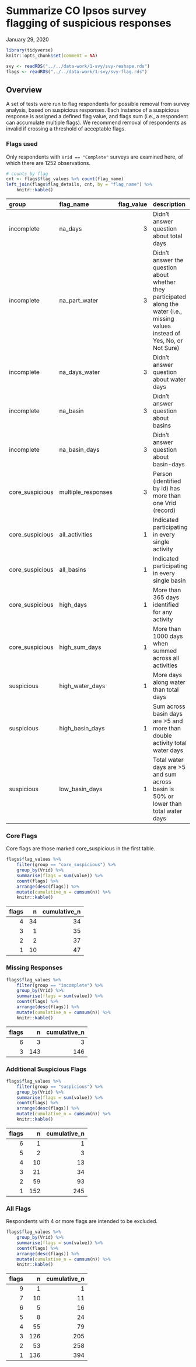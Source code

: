 Summarize CO Ipsos survey flagging of suspicious responses
================
January 29, 2020

``` r
library(tidyverse)
knitr::opts_chunk$set(comment = NA)
```

``` r
svy <- readRDS("../../data-work/1-svy/svy-reshape.rds")
flags <- readRDS("../../data-work/1-svy/svy-flag.rds")
```

## Overview

A set of tests were run to flag respondents for possible removal from
survey analysis, based on suspicious responses. Each instance of a
suspicious response is assigned a defined flag value, and flags sum
(i.e., a respondent can accumulate multiple flags). We recommend removal
of respondents as invalid if crossing a threshold of acceptable flags.

### Flags used

Only respondents with `Vrid == "Complete"` surveys are examined here, of
which there are 1252 observations.

``` r
# counts by flag
cnt <- flags$flag_values %>% count(flag_name)
left_join(flags$flag_details, cnt, by = "flag_name") %>%
    knitr::kable()
```

| group            | flag\_name          | flag\_value | description                                                                                                                       |   n |
| :--------------- | :------------------ | ----------: | :-------------------------------------------------------------------------------------------------------------------------------- | --: |
| incomplete       | na\_days            |           3 | Didn’t answer question about total days                                                                                           |   4 |
| incomplete       | na\_part\_water     |           3 | Didn’t answer the question about whether they participated along the water (i.e., missing values instead of Yes, No, or Not Sure) |  44 |
| incomplete       | na\_days\_water     |           3 | Didn’t answer question about water days                                                                                           |   2 |
| incomplete       | na\_basin           |           3 | Didn’t answer question about basins                                                                                               |  26 |
| incomplete       | na\_basin\_days     |           3 | Didn’t answer question about basin-days                                                                                           |  73 |
| core\_suspicious | multiple\_responses |           3 | Person (identified by id) has more than one Vrid (record)                                                                         |  34 |
| core\_suspicious | all\_activities     |           1 | Indicated participating in every single activity                                                                                  |   5 |
| core\_suspicious | all\_basins         |           1 | Indicated participating in every single basin                                                                                     |   3 |
| core\_suspicious | high\_days          |           1 | More than 365 days identified for any activity                                                                                    |   4 |
| core\_suspicious | high\_sum\_days     |           1 | More than 1000 days when summed across all activities                                                                             |   4 |
| suspicious       | high\_water\_days   |           1 | More days along water than total days                                                                                             |  57 |
| suspicious       | high\_basin\_days   |           1 | Sum across basin days are \>5 and more than double activity total water days                                                      |  31 |
| suspicious       | low\_basin\_days    |           1 | Total water days are \>5 and sum across basin is 50% or lower than total water days                                               | 187 |

### Core Flags

Core flags are those marked core\_suspicious in the first table.

``` r
flags$flag_values %>%
    filter(group == "core_suspicious") %>%
    group_by(Vrid) %>%
    summarise(flags = sum(value)) %>%
    count(flags) %>%
    arrange(desc(flags)) %>%
    mutate(cumulative_n = cumsum(n)) %>%
    knitr::kable()
```

| flags |  n | cumulative\_n |
| ----: | -: | ------------: |
|     4 | 34 |            34 |
|     3 |  1 |            35 |
|     2 |  2 |            37 |
|     1 | 10 |            47 |

### Missing Responses

``` r
flags$flag_values %>%
    filter(group == "incomplete") %>%
    group_by(Vrid) %>%
    summarise(flags = sum(value)) %>%
    count(flags) %>%
    arrange(desc(flags)) %>%
    mutate(cumulative_n = cumsum(n)) %>%
    knitr::kable()
```

| flags |   n | cumulative\_n |
| ----: | --: | ------------: |
|     6 |   3 |             3 |
|     3 | 143 |           146 |

### Additional Suspicious Flags

``` r
flags$flag_values %>%
    filter(group == "suspicious") %>%
    group_by(Vrid) %>%
    summarise(flags = sum(value)) %>%
    count(flags) %>%
    arrange(desc(flags)) %>%
    mutate(cumulative_n = cumsum(n)) %>%
    knitr::kable()
```

| flags |   n | cumulative\_n |
| ----: | --: | ------------: |
|     6 |   1 |             1 |
|     5 |   2 |             3 |
|     4 |  10 |            13 |
|     3 |  21 |            34 |
|     2 |  59 |            93 |
|     1 | 152 |           245 |

### All Flags

Respondents with 4 or more flags are intended to be excluded.

``` r
flags$flag_values %>%
    group_by(Vrid) %>%
    summarise(flags = sum(value)) %>%
    count(flags) %>%
    arrange(desc(flags)) %>%
    mutate(cumulative_n = cumsum(n)) %>%
    knitr::kable()
```

| flags |   n | cumulative\_n |
| ----: | --: | ------------: |
|     9 |   1 |             1 |
|     7 |  10 |            11 |
|     6 |   5 |            16 |
|     5 |   8 |            24 |
|     4 |  55 |            79 |
|     3 | 126 |           205 |
|     2 |  53 |           258 |
|     1 | 136 |           394 |
